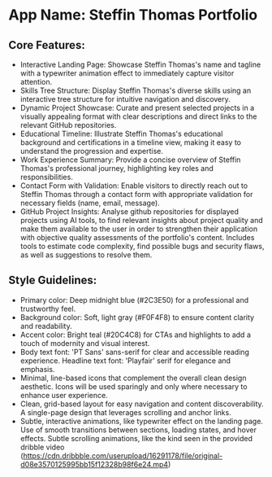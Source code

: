 # **App Name**: Steffin Thomas Portfolio

## Core Features:

- Interactive Landing Page: Showcase Steffin Thomas's name and tagline with a typewriter animation effect to immediately capture visitor attention.
- Skills Tree Structure: Display Steffin Thomas's diverse skills using an interactive tree structure for intuitive navigation and discovery.
- Dynamic Project Showcase: Curate and present selected projects in a visually appealing format with clear descriptions and direct links to the relevant GitHub repositories.
- Educational Timeline: Illustrate Steffin Thomas's educational background and certifications in a timeline view, making it easy to understand the progression and expertise.
- Work Experience Summary: Provide a concise overview of Steffin Thomas's professional journey, highlighting key roles and responsibilities.
- Contact Form with Validation: Enable visitors to directly reach out to Steffin Thomas through a contact form with appropriate validation for necessary fields (name, email, message).
- GitHub Project Insights: Analyse github repositories for displayed projects using AI tools, to find relevant insights about project quality and make them available to the user in order to strengthen their application with objective quality assessments of the portfolio's content. Includes tools to estimate code complexity, find possible bugs and security flaws, as well as suggestions to resolve them.

## Style Guidelines:

- Primary color: Deep midnight blue (#2C3E50) for a professional and trustworthy feel.
- Background color: Soft, light gray (#F0F4F8) to ensure content clarity and readability.
- Accent color: Bright teal (#20C4C8) for CTAs and highlights to add a touch of modernity and visual interest.
- Body text font: 'PT Sans' sans-serif for clear and accessible reading experience. Headline text font: 'Playfair' serif for elegance and emphasis.
- Minimal, line-based icons that complement the overall clean design aesthetic. Icons will be used sparingly and only where necessary to enhance user experience.
- Clean, grid-based layout for easy navigation and content discoverability. A single-page design that leverages scrolling and anchor links.
- Subtle, interactive animations, like typewriter effect on the landing page. Use of smooth transitions between sections, loading states, and hover effects.  Subtle scrolling animations, like the kind seen in the provided dribble video (https://cdn.dribbble.com/userupload/16291178/file/original-d08e3570125995bb15f12328b98f6e24.mp4)